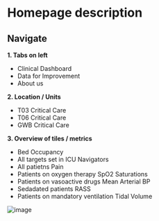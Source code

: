 # Homepage description

## Navigate


**1. Tabs on left**


   * Clinical Dashboard 
   * Data for Improvement
   * About us

**2. Location / Units**
   * T03 Critical Care
   * T06 Critical Care
   * GWB Critical Care
     
**3.  Overview of tiles / metrics**
   * Bed Occupancy
   * All targets set in ICU Navigators
   * All patietns Pain
   * Patients on oxygen therapy SpO2 Saturations
   * Patients on vasoactive drugs Mean Arterial BP
   * Sedadated patients RASS
   * Patients on mandatory ventilation Tidal Volume  
   

![image](https://github.com/inform-us/requirements_specifications/assets/94536083/0e4054ef-1e55-4559-a994-f354fc6b8065)


